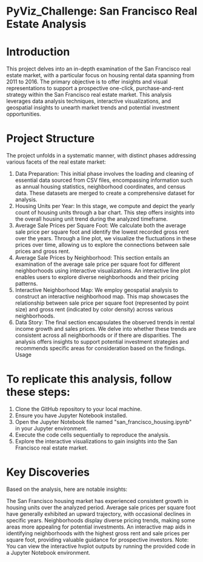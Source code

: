 # PyViz_Challenge: San Francisco Real Estate Analysis

# Introduction

This project delves into an in-depth examination of the San Francisco real estate market, with a particular focus on housing rental data spanning from 2011 to 2016. The primary objective is to offer insights and visual representations to support a prospective one-click, purchase-and-rent strategy within the San Francisco real estate market. This analysis leverages data analysis techniques, interactive visualizations, and geospatial insights to unearth market trends and potential investment opportunities.

# Project Structure

The project unfolds in a systematic manner, with distinct phases addressing various facets of the real estate market:

1. Data Preparation: This initial phase involves the loading and cleaning of essential data sourced from CSV files, encompassing information such as annual housing statistics, neighborhood coordinates, and census data. These datasets are merged to create a comprehensive dataset for analysis.
2. Housing Units per Year: In this stage, we compute and depict the yearly count of housing units through a bar chart. This step offers insights into the overall housing unit trend during the analyzed timeframe.
3. Average Sale Prices per Square Foot: We calculate both the average sale price per square foot and identify the lowest recorded gross rent over the years. Through a line plot, we visualize the fluctuations in these prices over time, allowing us to explore the connections between sale prices and gross rent.
4. Average Sale Prices by Neighborhood: This section entails an examination of the average sale price per square foot for different neighborhoods using interactive visualizations. An interactive line plot enables users to explore diverse neighborhoods and their pricing patterns.
5. Interactive Neighborhood Map: We employ geospatial analysis to construct an interactive neighborhood map. This map showcases the relationship between sale price per square foot (represented by point size) and gross rent (indicated by color density) across various neighborhoods.
6. Data Story: The final section encapsulates the observed trends in rental income growth and sales prices. We delve into whether these trends are consistent across all neighborhoods or if there are disparities. The analysis offers insights to support potential investment strategies and recommends specific areas for consideration based on the findings.
Usage

# To replicate this analysis, follow these steps:

1. Clone the GitHub repository to your local machine.
2. Ensure you have Jupyter Notebook installed.
3. Open the Jupyter Notebook file named "san_francisco_housing.ipynb" in your Jupyter environment.
4. Execute the code cells sequentially to reproduce the analysis.
5. Explore the interactive visualizations to gain insights into the San Francisco real estate market.

# Key Discoveries
Based on the analysis, here are notable insights:

The San Francisco housing market has experienced consistent growth in housing units over the analyzed period.
Average sale prices per square foot have generally exhibited an upward trajectory, with occasional declines in specific years.
Neighborhoods display diverse pricing trends, making some areas more appealing for potential investments.
An interactive map aids in identifying neighborhoods with the highest gross rent and sale prices per square foot, providing valuable guidance for prospective investors.
Note: You can view the interactive hvplot outputs by running the provided code in a Jupyter Notebook environment.
